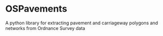 # OSPavements
A python library for extracting pavement and carriageway polygons and networks from Ordnance Survey data
